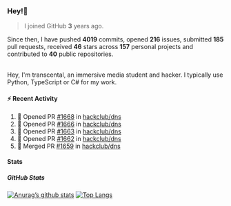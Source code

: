 ### Hey!👋
<!-- [![Banner](banner.png)](https://dillonb07.is-a.dev) -->


> I joined GitHub **3** years ago.

Since then, I have pushed **4019** commits, opened **216** issues, submitted **185** pull requests, received **46** stars across **157** personal projects and contributed to **40** public repositories.

<br>
Hey, I'm transcental, an immersive media student and hacker. I typically use Python, TypeScript or C# for my work.

<br>

#### :zap: Recent Activity

<!--START_SECTION:activity-->
1. 💪 Opened PR [#1668](https://github.com/hackclub/dns/pull/1668) in [hackclub/dns](https://github.com/hackclub/dns)
2. 💪 Opened PR [#1666](https://github.com/hackclub/dns/pull/1666) in [hackclub/dns](https://github.com/hackclub/dns)
3. 💪 Opened PR [#1663](https://github.com/hackclub/dns/pull/1663) in [hackclub/dns](https://github.com/hackclub/dns)
4. 💪 Opened PR [#1662](https://github.com/hackclub/dns/pull/1662) in [hackclub/dns](https://github.com/hackclub/dns)
5. 🎉 Merged PR [#1659](https://github.com/hackclub/dns/pull/1659) in [hackclub/dns](https://github.com/hackclub/dns)
<!--END_SECTION:activity-->

#### Stats

##### GitHub Stats
[![Anurag’s github stats](https://github-readme-stats.vercel.app/api?username=transcental&show_icons=true&theme=radical)](https://github.com/transcental)
[![Top Langs](https://github-readme-stats.vercel.app/api/top-langs/?username=transcental&layout=compact&theme=radical)](https://github.com/transcental)
